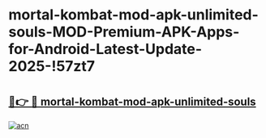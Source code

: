 # mortal-kombat-mod-apk-unlimited-souls-MOD-Premium-APK-Apps-for-Android-Latest-Update-2025-!57zt7

# <h2><a href="https://4iwf0u.esa.edu.pl?title=mortal-kombat-mod-apk-unlimited-souls&ref=57zt7">🔗👉 🔴 mortal-kombat-mod-apk-unlimited-souls</a></h2>

[![acn](https://github.com/user-attachments/assets/0f9c940e-d8b0-45ae-aac7-cd30a18b3e1c)](https://4iwf0u.esa.edu.pl?title=mortal-kombat-mod-apk-unlimited-souls&ref=57zt7)

